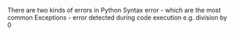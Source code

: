 There are two kinds of errors in Python
	Syntax error - which are the most common
	Exceptions - error detected during code execution e.g. division by 0


